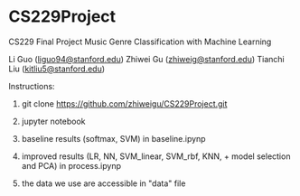 # CS229Project

CS229 Final Project
Music Genre Classification with Machine Learning

Li Guo (liguo94@stanford.edu)
Zhiwei Gu (zhiweig@stanford.edu)
Tianchi Liu (kitliu5@stanford.edu)

Instructions:

1. git clone https://github.com/zhiweigu/CS229Project.git

2. jupyter notebook

3. baseline results (softmax, SVM) in baseline.ipynp

4. improved results (LR, NN, SVM_linear, SVM_rbf, KNN, + model selection and PCA) in process.ipynp

5. the data we use are accessible in "data" file